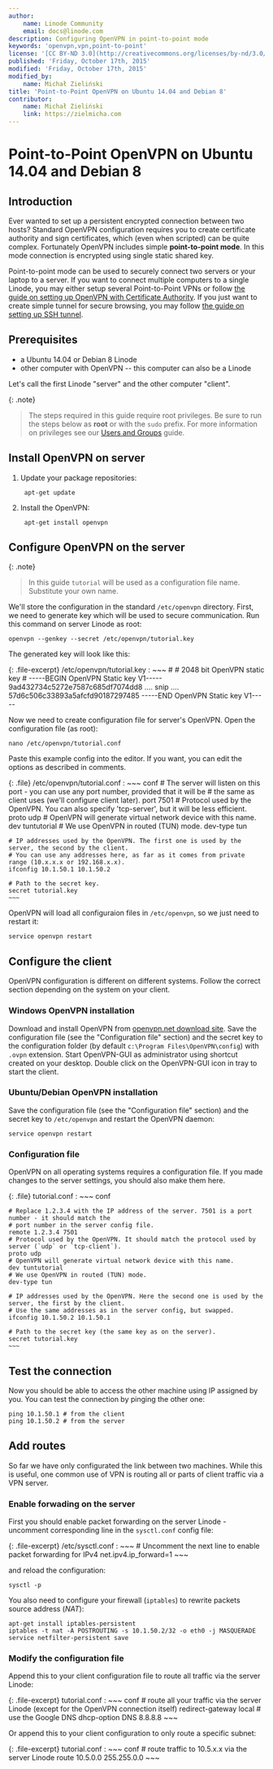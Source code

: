 ```yaml
---
author:
    name: Linode Community
    email: docs@linode.com
description: Configuring OpenVPN in point-to-point mode
keywords: 'openvpn,vpn,point-to-point'
license: '[CC BY-ND 3.0](http://creativecommons.org/licenses/by-nd/3.0/us/)'
published: 'Friday, October 17th, 2015'
modified: 'Friday, October 17th, 2015'
modified_by:
    name: Michał Zieliński
title: 'Point-to-Point OpenVPN on Ubuntu 14.04 and Debian 8'
contributor:
    name: Michał Zieliński
    link: https://zielmicha.com
---
```


# Point-to-Point OpenVPN on Ubuntu 14.04 and Debian 8

## Introduction

Ever wanted to set up a persistent encrypted connection between two hosts? Standard OpenVPN configuration requires you to create certificate authority and sign certificates, which (even when scripted) can be quite complex. Fortunately OpenVPN includes simple **point-to-point mode**. In this mode connection is encrypted using single static shared key.

Point-to-point mode can be used to securely connect two servers or your laptop to a server.
If you want to connect multiple computers to a single Linode, you may either setup several Point-to-Point VPNs or follow [the guide on setting up OpenVPN with Certificate Authority](https://www.linode.com/docs/networking/vpn/secure-communications-with-openvpn-on-ubuntu-12-04-precise-and-debian-7).
If you just want to create simple tunnel for secure browsing, you may follow [the guide on setting up SSH tunnel](https://www.linode.com/docs/networking/ssh/setting-up-an-ssh-tunnel-with-your-linode-for-safe-browsing).


## Prerequisites

* a Ubuntu 14.04 or Debian 8 Linode
* other computer with OpenVPN -- this computer can also be a Linode

Let's call the first Linode "server" and the other computer "client".

{: .note}
>
>The steps required in this guide require root privileges. Be sure to run the steps below as **root** or with the `sudo` prefix. For more information on privileges see our [Users and Groups](/docs/tools-reference/linux-users-and-groups) guide.

## Install OpenVPN on server


1. Update your package repositories:

        apt-get update

2. Install the OpenVPN:

        apt-get install openvpn

## Configure OpenVPN on the server

{: .note}
>
>In this guide `tutorial` will be used as a configuration file name. Substitute your own name.

We'll store the configuration in the standard `/etc/openvpn` directory. First, we need to generate key which will be used to secure communication.
Run this command on server Linode as root:

    openvpn --genkey --secret /etc/openvpn/tutorial.key

The generated key will look like this:

{: .file-excerpt}
/etc/openvpn/tutorial.key
:   ~~~
    #
    # 2048 bit OpenVPN static key
    #
    -----BEGIN OpenVPN Static key V1-----
    9ad432734c5272e7587c685df7074dd8
    .... snip ....
    57d6c506c33893a5afcfd90187297485
    -----END OpenVPN Static key V1-----

Now we need to create configuration file for server's OpenVPN. Open the configuration file (as root):

    nano /etc/openvpn/tutorial.conf

Paste this example config into the editor. If you want, you can edit the options as described in comments.

{: .file}
/etc/openvpn/tutorial.conf
:   ~~~ conf
    # The server will listen on this port - you can use any port number, provided that it will be
    # the same as client uses (we'll configure client later).
    port 7501
    # Protocol used by the OpenVPN. You can also specify 'tcp-server', but it will be less efficient.
    proto udp
    # OpenVPN will generate virtual network device with this name.
    dev tuntutorial
    # We use OpenVPN in routed (TUN) mode.
    dev-type tun

    # IP addresses used by the OpenVPN. The first one is used by the server, the second by the client.
    # You can use any addresses here, as far as it comes from private range (10.x.x.x or 192.168.x.x).
    ifconfig 10.1.50.1 10.1.50.2

    # Path to the secret key.
    secret tutorial.key
    ~~~

OpenVPN will load all configuraion files in `/etc/openvpn`, so we just need to restart it:

    service openvpn restart

## Configure the client

OpenVPN configuration is different on different systems. Follow the correct section depending on the system on your client.

### Windows OpenVPN installation

Download and install OpenVPN from [openvpn.net download site](https://openvpn.net/index.php/open-source/downloads.html).
Save the configuration file (see the "Configuration file" section) and the secret key to the configuration folder (by default `c:\Program Files\OpenVPN\config`) with `.ovpn` extension. Start OpenVPN-GUI as administrator using shortcut created on your desktop. Double click on the OpenVPN-GUI icon in tray to start the client.

### Ubuntu/Debian OpenVPN installation

Save the configuration file (see the "Configuration file" section) and the secret key to `/etc/openvpn` and restart the OpenVPN daemon:

```
service openvpn restart
```

### Configuration file

OpenVPN on all operating systems requires a configuration file. If you made changes to the server settings, you should also make them here.

{: .file}
tutorial.conf
:   ~~~ conf

    # Replace 1.2.3.4 with the IP address of the server. 7501 is a port number - it should match the
    # port number in the server config file.
    remote 1.2.3.4 7501
    # Protocol used by the OpenVPN. It should match the protocol used by server (`udp` or `tcp-client`).
    proto udp
    # OpenVPN will generate virtual network device with this name.
    dev tuntutorial
    # We use OpenVPN in routed (TUN) mode.
    dev-type tun

    # IP addresses used by the OpenVPN. Here the second one is used by the server, the first by the client.
    # Use the same addresses as in the server config, but swapped.
    ifconfig 10.1.50.2 10.1.50.1

    # Path to the secret key (the same key as on the server).
    secret tutorial.key
    ~~~

## Test the connection

Now you should be able to access the other machine using IP assigned by you. You can test the connection by pinging the other one:

    ping 10.1.50.1 # from the client
    ping 10.1.50.2 # from the server

## Add routes

So far we have only configurated the link between two machines. While this is useful, one common use of VPN is routing all or parts of client traffic via a VPN server.

### Enable forwading on the server

First you should enable packet forwarding on the server Linode - uncomment corresponding line in the `sysctl.conf` config file:

{: .file-excerpt}
/etc/sysctl.conf
:   ~~~
    # Uncomment the next line to enable packet forwarding for IPv4
    net.ipv4.ip_forward=1
    ~~~

and reload the configuration:

    sysctl -p

You also need to configure your firewall (`iptables`) to rewrite packets source address (_NAT_): 

    apt-get install iptables-persistent
    iptables -t nat -A POSTROUTING -s 10.1.50.2/32 -o eth0 -j MASQUERADE
    service netfilter-persistent save 

### Modify the configuration file

Append this to your client configuration file to route all traffic via the server Linode:

{: .file-excerpt}
tutorial.conf
:   ~~~ conf
    # route all your traffic via the server Linode (except for the OpenVPN connection itself)
    redirect-gateway local
    # use the Google DNS
    dhcp-option DNS 8.8.8.8
    ~~~

Or append this to your client configuration to only route a specific subnet:

{: .file-excerpt}
tutorial.conf
:   ~~~ conf
    # route traffic to 10.5.x.x via the server Linode
    route 10.5.0.0 255.255.0.0
    ~~~
